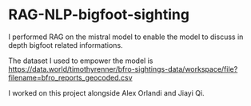 # RAG-NLP-bigfoot-sighting
I performed RAG on the mistral model to enable the model to discuss in depth bigfoot related informations.

The dataset I used to empower the model is https://data.world/timothyrenner/bfro-sightings-data/workspace/file?filename=bfro_reports_geocoded.csv

I worked on this project alongside Alex Orlandi and Jiayi Qi.
